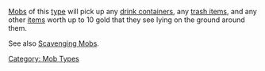 [Mobs](:Category:_Mobs "wikilink") of this
[type](:Category:_Mob_Types "wikilink") will pick up any [drink
containers](:Category:_Drink_Containers "wikilink"), any [trash
items](:Category:_Trash "wikilink"), and any other
[items](:Category:_Objects "wikilink") worth up to 10 gold that they see
lying on the ground around them.

See also [Scavenging Mobs](:Category:Scavenging_Mobs "wikilink").

[Category: Mob Types](Category:_Mob_Types "wikilink")

